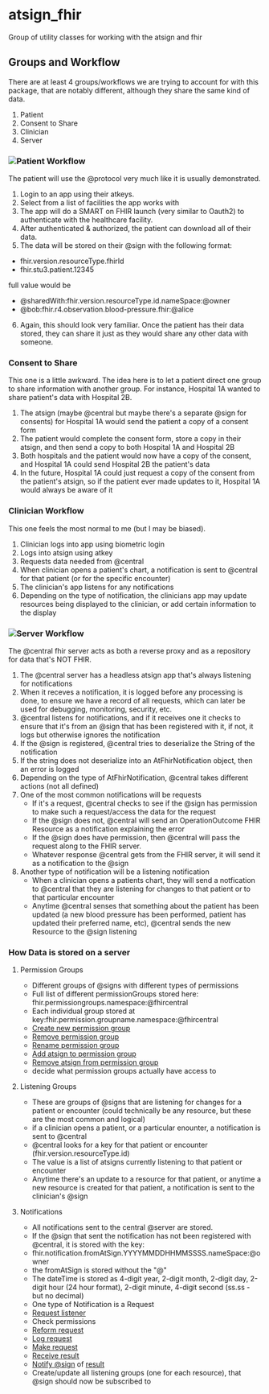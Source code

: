 # atsign_fhir

Group of utility classes for working with the atsign and fhir

## Groups and Workflow

There are at least 4 groups/workflows we are trying to account for with this package, that are notably different, although they share the same kind of data.
1) Patient
2) Consent to Share
3) Clinician
4) Server

### ![Patient Workflow](https://github.com/fhir-fli/at_fhir/blob/main/png/patient_workflow.png)

The patient will use the @protocol very much like it is usually demonstrated. 
1. Login to an app using their atkeys. 
2. Select from a list of facilities the app works with
3. The app will do a SMART on FHIR launch (very similar to Oauth2) to authenticate with the healthcare facility.
4. After authenticated & authorized, the patient can download all of their data.
5. The data will be stored on their @sign with the following format:

- fhir.version.resourceType.fhirId
- fhir.stu3.patient.12345  

full value would be

- @sharedWith:fhir.version.resourceType.id.nameSpace:@owner
- @bob:fhir.r4.observation.blood-pressure.fhir:@alice 

6. Again, this should look very familiar. Once the patient has their data stored, they can share it just as they would share any other data with someone.

### Consent to Share

This one is a little awkward. The idea here is to let a patient direct one group to share information with another group. For instance, Hospital 1A wanted to share patient's data with Hospital 2B.
1. The atsign (maybe @central but maybe there's a separate @sign for consents) for Hospital 1A would send the patient a copy of a consent form
2. The patient would complete the consent form, store a copy in their atsign, and then send a copy to both Hospital 1A and Hospital 2B
3. Both hospitals and the patient would now have a copy of the consent, and Hospital 1A could send Hospital 2B the patient's data
4. In the future, Hospital 1A could just request a copy of the consent from the patient's atsign, so if the patient ever made updates to it, Hospital 1A would always be aware of it

### Clinician Workflow

This one feels the most normal to me (but I may be biased).
1. Clinician logs into app using biometric login
2. Logs into atsign using atkey
3. Requests data needed from @central
4. When clinician opens a patient's chart, a notification is sent to @central for that patient (or for the specific encounter)
5. The clinician's app listens for any notifications 
6. Depending on the type of notification, the clinicians app may update resources being displayed to the clinician, or add certain information to the display

### ![Server Workflow](https://github.com/fhir-fli/at_fhir/blob/main/png/server_workflow.png)

The @central fhir server acts as both a reverse proxy and as a repository for data that's NOT FHIR.
1. The @central server has a headless atsign app that's always listening for notifications
2. When it receves a notification, it is logged before any processing is done, to ensure we have a record of all requests, which can later be used for debugging, monitoring, security, etc.
3. @central listens for notifications, and if it receives one it checks to ensure that it's from an @sign that has been registered with it, if not, it logs but otherwise ignores the notification
4. If the @sign is registered, @central tries to deserialize the String of the notification
5. If the string does not deserialize into an AtFhirNotification object, then an error is logged
6. Depending on the type of AtFhirNotification, @central takes different actions (not all defined)
7. One of the most common notifications will be requests
    - If it's a request, @central checks to see if the @sign has permission to make such a request/access the data for the request
    - If the @sign does not, @central will send an OperationOutcome FHIR Resource as a notification explaining the error
    - If the @sign does have permission, then @central will pass the request along to the FHIR server. 
    - Whatever response @central gets from the FHIR server, it will send it as a notification to the @sign
8. Another type of notification will be a listening notification
    - When a clinician opens a patients chart, they will send a notfication to @central that they are listening for changes to that patient or to that particular encounter
    - Anytime @central senses that something about the patient has been updated (a new blood pressure has been performed, patient has updated their preferred name, etc), @central sends the new Resource to the @sign listening

### How Data is stored on a server

1. Permission Groups
    - Different groups of @signs with different types of permissions
    - Full list of different permissionGroups stored here: fhir.permissiongroups.namespace:@fhircentral
    - Each individual group stored at key:fhir.permission.groupname.namespace:@fhircentral
    - [Create new permission group](https://github.com/fhir-fli/fhirlite_central/blob/main/lib/services/at_permissions.dart#L74)
    - [Remove permission group](https://github.com/fhir-fli/fhirlite_central/blob/main/lib/services/at_permissions.dart#L101)
    - [Rename permission group](https://github.com/fhir-fli/fhirlite_central/blob/main/lib/services/at_permissions.dart#L129)
    - [Add atsign to permission group](https://github.com/fhir-fli/fhirlite_central/blob/main/lib/services/at_permissions.dart#L15)
    - [Remove atsign from permission group](https://github.com/fhir-fli/fhirlite_central/blob/main/lib/services/at_permissions.dart#L44)
    - decide what permission groups actually have access to
    
2. Listening Groups
    - These are groups of @signs that are listening for changes for a patient or encounter (could technically be any resource, but these are the most common and logical)
    - if a clinician opens a patient, or a particular enounter, a notification is sent to @central
    - @central looks for a key for that patient or encounter (fhir.version.resourceType.id)
    - The value is a list of atsigns currently listening to that patient or encounter
    - Anytime there's an update to a resource for that patient, or anytime a new resource is created for that patient, a notification is sent to the clinician's @sign

3. Notifications
    - All notifications sent to the central @server are stored.
    - If the @sign that sent the notification has not been registered with @central, it is stored with the key:
    - fhir.notification.fromAtSign.YYYYMMDDHHMMSSSS.nameSpace:@owner
    - the fromAtSign is stored without the "@"
    - The dateTime is stored as 4-digit year, 2-digit month, 2-digit day, 2-digit hour (24 hour format), 2-digit minute, 4-digit second (ss.ss - but no decimal)
    - One type of Notification is a Request
    - [Request listener](https://github.com/fhir-fli/fhirlite_central/blob/main/bin/server.dart#L11)
    - Check permissions
    - [Reform request](https://github.com/fhir-fli/fhirlite_central/blob/main/bin/server.dart#L19)
    - [Log request](https://github.com/fhir-fli/fhirlite_central/blob/main/lib/services/log_request.dart)
    - [Make request](https://github.com/fhir-fli/fhirlite_central/blob/main/lib/services/make_request.dart)
    - [Receive result](https://github.com/fhir-fli/fhirlite_central/blob/main/bin/server.dart#L29)
    - [Notify @sign](https://github.com/fhir-fli/fhirlite_central/blob/main/lib/services/at_notify.dart) of [result](https://github.com/fhir-fli/fhirlite_central/blob/main/bin/server.dart#L31)
    - Create/update all listening groups (one for each resource), that @sign should now be subscribed to
